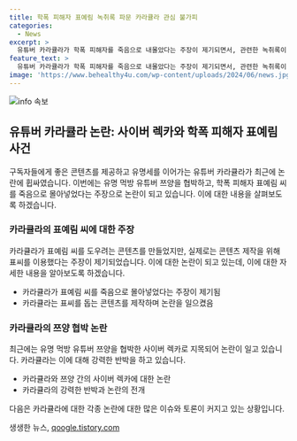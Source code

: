 ```yaml
---
title: 학폭 피해자 표예림 녹취록 파문 카라큘라 관심 불가피
categories:
  - News
excerpt: >
  유튜버 카라큘라가 학폭 피해자를 죽음으로 내몰았다는 주장이 제기되면서, 관련한 녹취록이 공개되었다. 이에 대해 유튜브 채널 집행인  공개처형에서 운영자는 카라큘라를 비판하며 사과를 요구하고, 논란은 계속되고 있다. 또한, 최근에는 유명 먹방 유튜버 쯔양을 협박해 돈을 뜯어냈다는 사이버 렉카로 지목되기도 했다. 카라큘라는 이에 대해 부인하고, 정확한 사실을 확인하는 과정을 거칠 것이라 밝혔다. (150자)
feature_text: >
  유튜버 카라큘라가 학폭 피해자를 죽음으로 내몰았다는 주장이 제기되면서, 관련한 녹취록이 공개되었다. 이에 대해 유튜브 채널 집행인  공개처형에서 운영자는 카라큘라를 비판하며 사과를 요구하고, 논란은 계속되고 있다. 또한, 최근에는 유명 먹방 유튜버 쯔양을 협박해 돈을 뜯어냈다는 사이버 렉카로 지목되기도 했다. 카라큘라는 이에 대해 부인하고, 정확한 사실을 확인하는 과정을 거칠 것이라 밝혔다. (150자)
image: 'https://www.behealthy4u.com/wp-content/uploads/2024/06/news.jpg'
---
```


<p><img src="https://www.behealthy4u.com/wp-content/uploads/2024/06/news.jpg" alt="info 속보" /></p>

<h2 data-ke-size="size26">유튜버 카라큘라 논란: 사이버 렉카와 학폭 피해자 표예림 사건</h2>

<p>구독자들에게 좋은 콘텐츠를 제공하고 유명세를 이어가는 유튜버 카라큘라가 최근에 논란에 휩싸였습니다. 이번에는 유명 먹방 유튜버 쯔양을 협박하고, 학폭 피해자 표예림 씨를 죽음으로 몰아넣었다는 주장으로 논란이 되고 있습니다. 이에 대한 내용을 살펴보도록 하겠습니다.</p>

<p data-ke-size="size16"></p>

<h3 data-ke-size="size24">카라큘라의 표예림 씨에 대한 주장</h3>

<p>카라큘라가 표예림 씨를 도우려는 콘텐츠를 만들었지만, 실제로는 콘텐츠 제작을 위해 표씨를 이용했다는 주장이 제기되었습니다. 이에 대한 논란이 되고 있는데, 이에 대한 자세한 내용을 알아보도록 하겠습니다.</p>

<ul>
  <li>카라큘라가 표예림 씨를 죽음으로 몰아넣었다는 주장이 제기됨</li>
  <li>카라큘라는 표씨를 돕는 콘텐츠를 제작하며 논란을 일으켰음</li>
</ul>

<p data-ke-size="size16"></p>

<h3 data-ke-size="size24">카라큘라의 쯔양 협박 논란</h3>

<p>최근에는 유명 먹방 유튜버 쯔양을 협박한 사이버 렉카로 지목되어 논란이 일고 있습니다. 카라큘라는 이에 대해 강력한 반박을 하고 있습니다.</p>

<ul>
  <li>카라큘라와 쯔양 간의 사이버 렉카에 대한 논란</li>
  <li>카라큘라의 강력한 반박과 논란의 전개</li>
</ul>

<p>다음은 카라큘라에 대한 각종 논란에 대한 많은 이슈와 토론이 커지고 있는 상황입니다.</p>
생생한 뉴스, <a href="https://qoogle.tistory.com" rel="dofollow">qoogle.tistory.com</a>


